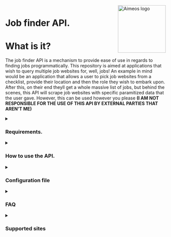 <a href=https://github.com/Barnold8>
<img src="https://avatars.githubusercontent.com/u/55092542?v=4" alt="Aimeos logo" title="Aimeos" align="right" height="150"/>
</a>

# Job finder API.

# What is it?

The job finder API is a mechanism to provide ease of use in regards to finding jobs programmatically. This repository is aimed at applications that wish to query multiple job websites for, well, jobs! An example in mind would be an application that allows a user to pick job websites from a checklist, provide their location and then the role they wish to embark upon. After this, on their end theyll get a whole massive list of jobs, but behind the scenes, this API will scrape job websites with specific paramitized data that the user gave. However, this can be used however you please **(I AM NOT RESPONSIBLE FOR THE USE OF THIS API BY EXTERNAL PARTIES THAT AREN'T ME)**

<details>
<summary><h3>Requirements.</h3></summary>

```
  Python 3.10.8
  Selenium 4.10.0 - Used to scrape websites for data
  undetected-chromedriver 3.5.2 - Used to get past basic cloudflare bot protection
  Flask 2.2.2 - Used to facilitate API
  Flask-RESTful 0.3.10 - Used to help make API RESTful
```
> Using  pip install -r requirements.txt will fix any dependency issues

</details>

<details>
<summary><h3>How to use the API.</h3></summary>

  This API has **one** endpoint due to its simple nature. This endpoint is called **_Job_**. This endpoint takes a job website name as the URI and three variables.
  The three variables are as follows:
  
  * where: Location of the user, used to find jobs close to them
  * what: The desired job role of the user, used to find jobs relating to their desired job role
  * pages: The amount of jobs that are parsed from the given site

  By default, these variables are required. However, even though it is not recommended, these variables can become optional if you set the corresponding booleans to false in the configuration file provided. To see more information on this see [Configuration file](#config)

  If the API returns an empty array, it means that the request went through to the job site, but no results were returned by it.

  **IMPORTANT: when sending a request to the api there must be an empty JSON body in there. I don't know why this is a thing, but it seems its the only way to make Flask RESTful happy**
  <details>
    
  <summary><h4> GET requests </h4></summary>
  
  > A sample request would look like:
  > > GET http://127.0.0.1:8000/Job/indeed?what=care&where=London&pages=1

  > If you want to try sending a request with curl, the request will look like 
  > > curl -X GET -H "Content-Type: application/json" -d "{}" "127.0.0.1:8000/Job/indeed?what="Software"&where="London"&pages=2"
  > > > Note: the host and port will be different depending on what is stored in settings.json. 
        The content type being application/json as well as having -d "{}" in there is just so flask RESTful can read the request.
  <details>
  <summary><h4>Sample response <b>(Not real data)</b></h4></summary>

  ```json
  {
      "Job data": [
          {
              "name": "Johns care institute",
              "company": "JCI",
              "location": "Fake west st",
              "link": "https://cataas.com/cat/says/hello%20world!"
          },
          {
              "name": "Veterinary Receptionist",
              "company": "Vets R us",
              "location": "Northampton silly billy st",
              "link": "https://genrandom.com/cats/"
          }
      ]
  }
```
</details>

</details>
</details>


<details>
<summary name="config"><h3> Configuration file </h3></summary>

  The configuration file allows customisation of the API and the website parser to meet the needs of your application. 
  The config.json file looks like and can be found [here](https://github.com/Barnold8/JobFinderAPI/blob/main/config/settings.json)
```json
{
    "sites":{
        
        "indeed":{
            "tab_title" : "indeed",
            "uk": true,
        },
        
        "totaljobs":{
            "tab_title" : "vacancies"
        }
        
    },
    "API":{
        
        "host": "0.0.0.0",
        "port": 8000,
        "job_name_required": true,
        "user_location_required": true,
        "page_amount_required": true,
        "debug_mode": true
        

    }
}
```

<details>
<summary><h4> The sites section </h4></summary>

The **sites** section relates to classes.py. Each job website that is supported will require a **tab title**. A tab title is the title you see within the tab. The tab titles in the settings file are a substring, the substring pertaining to the website is what can be expected within the tab title on a successful query. This is used to ensure that the website has fully loaded before data is scraped off of the page. The website Indeed has a UK boolean, this boolean just says whether uk.indeed.com should be used or whether indeed.com should be used. Yes, theres a difference. 

</details>

<details>
<summary><h4> The API section </h4></summary>

The **API** section relates to the configurations that can be made for the API. These are basic things like the host or port. On top of this, there are a set of booleans that can be true or false. By default they are all true (this is recommended,except debug mode which shouldn't be on in production environments). The booleans work as follows

* job_name_required - Job endpoint requires the variable "what" to be filled in
* user_location_required - Job endpoint requires the variable "where" to be filled in
* page_amount_required - Job endpoint requires the variable "pages" to be filled in
* debug_mode - Allows for debug output in the console for the API server
</details>

</details>

</details>


<details>
<summary><h3> FAQ </h3></summary>

#### Why does the API sometimes have response times around 5s and sometimes 17?

> The unfortunate truth is cloudflare. Web scraping can still be picked up by cloud flare and may subvert traffic for a few seconds. It may even be possible that the website being scraped has been updated and the web scraper can't get past the anti bot mechanisms, thus the way of life.

#### Why does the API sometimes have response times around 5s and sometimes 17?

</details>


</details>

<details>
<summary><h3> Supported sites </h3></summary>

* [Indeed.com](https://indeed.com/) (US)
* [Indeed.com](uk.indeed.com/)  (UK)
* [TotalJobs](https://www.totaljobs.com/)

</details>



